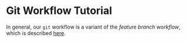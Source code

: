 # Git Workflow Tutorial

In general, our `git` workflow is a variant of the _feature branch workflow_, which is described [here](https://www.atlassian.com/git/tutorials/comparing-workflows#feature-branch-workflow).
